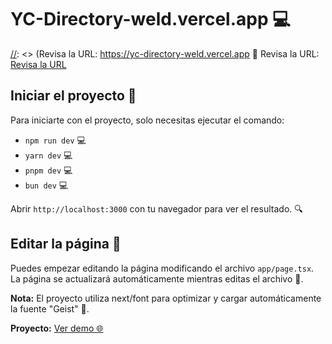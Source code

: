 # YC-Directory-weld.vercel.app 💻

[//]: <> (This is also a comment.)
[//]: <> (Revisa la URL: https://yc-directory-weld.vercel.app 📍
Revisa la URL: [Revisa la URL](https://yc-dir-wd.vercel.app)

## Iniciar el proyecto 🚀

Para iniciarte con el proyecto, solo necesitas ejecutar el comando:

* `npm run dev` 💻
* `yarn dev` 💻
* `pnpm dev` 💻
* `bun dev` 💻

 Abrir `http://localhost:3000` con tu navegador para ver el resultado. 🔍

## Editar la página 📝

Puedes empezar editando la página modificando el archivo `app/page.tsx`. La página se actualizará automáticamente mientras editas el archivo 💪.

**Nota:** El proyecto utiliza next/font para optimizar y cargar automáticamente la fuente "Geist" 🎉.

**Proyecto:** [Ver demo 🌐](https://yc-directory-weld.vercel.app)
